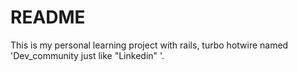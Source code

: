 # README

This is my personal learning project with rails, turbo hotwire named 'Dev_community just like "Linkedin" '.

